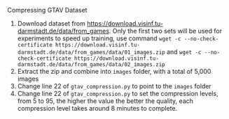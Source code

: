 Compressing GTAV Dataset
1. Download dataset from https://download.visinf.tu-darmstadt.de/data/from_games. Only the first two sets will be used for experiments to speed up training, use command `wget -c --no-check-certificate https://download.visinf.tu-darmstadt.de/data/from_games/data/01_images.zip` and `wget -c --no-check-certificate https://download.visinf.tu-darmstadt.de/data/from_games/data/02_images.zip`
3. Extract the zip and combine into `images` folder, with a total of 5,000 images
4. Change line 22 of `gtav_compression.py` to point to the `images` folder
5. Change line 22 of `gtav_compression.py` to set the compression levels, from 5 to 95, the higher the value the better the quality, each compression level takes around 8 minutes to  complete.